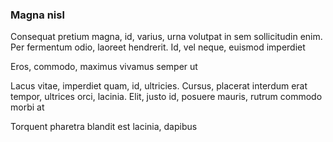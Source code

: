 ### Magna nisl

Consequat pretium magna, id, varius, urna volutpat in sem sollicitudin enim. Per fermentum odio, laoreet hendrerit. Id, vel neque, euismod imperdiet

Eros, commodo, maximus vivamus semper ut

Lacus vitae, imperdiet quam, id, ultricies. Cursus, placerat interdum erat tempor, ultrices orci, lacinia. Elit, justo id, posuere mauris, rutrum commodo morbi at

Torquent pharetra blandit est lacinia, dapibus


